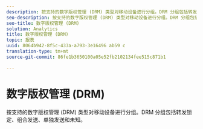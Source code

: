 ```yaml
---
description: 按支持的数字版权管理 (DRM) 类型对移动设备进行分组。DRM 分组包括转发锁定、组合发送、单独发送和未知。
seo-description: 按支持的数字版权管理 (DRM) 类型对移动设备进行分组。DRM 分组包括转发锁定、组合发送、单独发送和未知。
seo-title: 数字版权管理 (DRM)
solution: Analytics
title: 数字版权管理 (DRM)
topic: 报表
uuid: 8064b942-8f5c-433a-a793-3e16496 ab59 c
translation-type: tm+mt
source-git-commit: 86fe1b3650100a05e52fb2102134fee515c871b1

---
```



# 数字版权管理 (DRM)

按支持的数字版权管理 (DRM) 类型对移动设备进行分组。DRM 分组包括转发锁定、组合发送、单独发送和未知。

